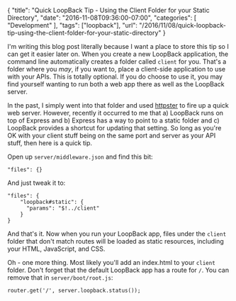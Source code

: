 
{
	"title": "Quick LoopBack Tip - Using the Client Folder for your Static Directory",
	"date": "2016-11-08T09:36:00-07:00",
	"categories": [
		"Development"
	],
	"tags": ["loopback"],
	"url": "/2016/11/08/quick-loopback-tip-using-the-client-folder-for-your-static-directory"
}

I'm writing this blog post literally because I want a place to store this tip so I can get it easier later on. When you create a new LoopBack application, the command line automatically creates a folder called <code>client</code> for you. That's a folder where you *may*, if you want to, place a client-side application to use with your APIs. This is totally optional. If you do choose to use it, you may find yourself wanting to run both a web app there as well as the LoopBack server.

In the past, I simply went into that folder and used [httpster](https://github.com/SimbCo/httpster) to fire up a quick web server. However, recently it occurred to me that a) LoopBack runs on top of Express and b) Express has a way to point to a static folder and c) LoopBack provides a shortcut for updating that setting. So long as you're OK with your client stuff being on the same port and server as your API stuff, then here is a quick tip.

Open up <code>server/middleware.json</code> and find this bit:

<pre><code class="language-javascript">"files": {}</code></pre>

And just tweak it to:

<pre><code class="language-javascript">"files": {
    "loopback#static": {
      "params": "$!../client"
    }
}</code></pre>

And that's it. Now when you run your LoopBack app, files under the <code>client</code> folder that don't match routes will be loaded as static resources, including your HTML, JavaScript, and CSS.

Oh - one more thing. Most likely you'll add an index.html to your <code>client</code> folder. Don't forget that the default LoopBack app has a route for <code>/</code>. You can remove that in <code>server/boot/root.js</code>:

<pre><code class="language-javascript">router.get('/', server.loopback.status());</code></pre>
